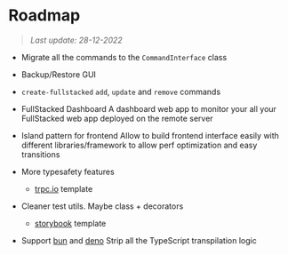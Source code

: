 # Roadmap

> *Last update: 28-12-2022*

- Migrate all the commands to the `CommandInterface` class

- Backup/Restore GUI

- `create-fullstacked` `add`, `update` and `remove` commands

- FullStacked Dashboard
  A dashboard web app to monitor your all your FullStacked web app deployed on the remote server

- Island pattern for frontend
  Allow to build frontend interface easily with different libraries/framework to allow perf optimization and easy transitions

- More typesafety features
  
  - [trpc.io](https://trpc.io/) template

- Cleaner test utils. 
  Maybe class + decorators
  
  - [storybook](https://storybook.js.org/) template

- Support [bun](https://bun.sh/) and [deno](https://deno.land/)
  Strip all the TypeScript transpilation logic
